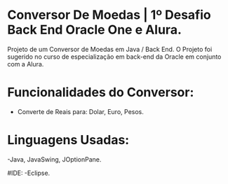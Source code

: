 # Conversor De Moedas | 1º Desafio Back End Oracle One e Alura. 
Projeto de um Conversor de Moedas em Java / Back End.
O Projeto foi sugerido no curso de especialização em back-end da Oracle em conjunto com a Alura.

# Funcionalidades do Conversor:
- Converte de Reais para: Dolar, Euro, Pesos.

# Linguagens Usadas:
-Java, JavaSwing, JOptionPane.

#IDE:
-Eclipse.
